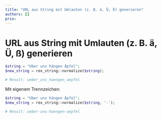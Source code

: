 ```yaml
---
title: "URL aus String mit Umlauten (z. B. ä, Ü, ß) generieren"
authors: []
prio:
---
```


# URL aus String mit Umlauten (z. B. ä, Ü, ß) generieren

```php
$string = "Über uns hängen Äpfel";
$new_string = rex_string::normalize($string);

# Result: ueber_uns_haengen_aepfel
```


Mit eigenem Trennzeichen: 

```php
$string = "Über uns hängen Äpfel";
$new_string = rex_string::normalize($string, '-');

# Result: ueber-uns-haengen-aepfel
```
